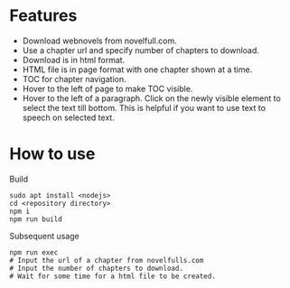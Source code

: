 # Features
* Download webnovels from novelfull.com.
* Use a chapter url and specify number of chapters to download.
* Download is in html format.
* HTML file is in page format with one chapter shown at a time.
* TOC for chapter navigation.
* Hover to the left of page to make TOC visible.
* Hover to the left of a paragraph.
  Click on the newly visible element to select the text till bottom.
  This is helpful if you want to use text to speech on selected text.

# How to use

Build

```
sudo apt install <nodejs>
cd <repository directory>
npm i
npm run build
```

Subsequent usage
```
npm run exec
# Input the url of a chapter from novelfulls.com
# Input the number of chapters to download.
# Wait for some time for a html file to be created.
```
